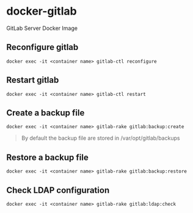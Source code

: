 # docker-gitlab
GitLab Server Docker Image

## Reconfigure gitlab

`docker exec -it <container name> gitlab-ctl reconfigure`

## Restart gitlab

`docker exec -it <container name> gitlab-ctl restart`

## Create a backup file

`docker exec -it <container name> gitlab-rake gitlab:backup:create`
>By default the backup file are stored in /var/opt/gitlab/backups

## Restore a backup file

`docker exec -it <container name> gitlab-rake gitlab:backup:restore`

## Check LDAP configuration

`docker exec -it <container name> gitlab-rake gitlab:ldap:check`
